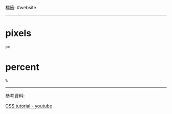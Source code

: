 標籤: #website 

---

# pixels

`px`

# percent

`%`

---

參考資料:

[CSS tutorial - youtube](https://youtu.be/1Rs2ND1ryYc)